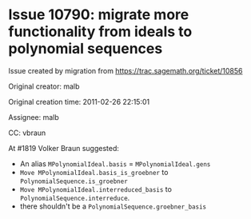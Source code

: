 # Issue 10790: migrate more functionality from ideals to polynomial sequences

Issue created by migration from https://trac.sagemath.org/ticket/10856

Original creator: malb

Original creation time: 2011-02-26 22:15:01

Assignee: malb

CC:  vbraun

At #1819 Volker Braun suggested:

 * An alias `MPolynomialIdeal.basis` = `MPolynomialIdeal.gens`
 * `Move MPolynomialIdeal.basis_is_groebner` to `PolynomialSequence.is_groebner`
 * `Move MPolynomialIdeal.interreduced_basis` to   `PolynomialSequence.interreduce`.
 * there shouldn't be a `PolynomialSequence.groebner_basis`
